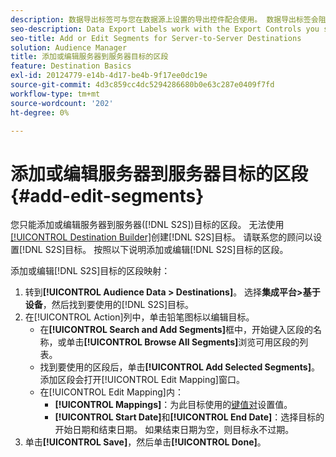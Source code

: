 ```yaml
---
description: 数据导出标签可与您在数据源上设置的导出控件配合使用。 数据导出标签会阻止您将受限制的特征添加到区段，并阻止您将区段数据发送到目标。 您可以将多个导出标签设置为新的或现有的Cookie或URL目标。
seo-description: Data Export Labels work with the Export Controls you set on a data source. Data Export Labels prevent you from adding restricted traits to a segment and from sending segment data to a destination. You can set multiple export labels to a new or existing cookie or URL destination.
seo-title: Add or Edit Segments for Server-to-Server Destinations
solution: Audience Manager
title: 添加或编辑服务器到服务器目标的区段
feature: Destination Basics
exl-id: 20124779-e14b-4d17-be4b-9f17ee0dc19e
source-git-commit: 4d3c859cc4dc5294286680b0e63c287e0409f7fd
workflow-type: tm+mt
source-wordcount: '202'
ht-degree: 0%

---
```


# 添加或编辑服务器到服务器目标的区段 {#add-edit-segments}

您只能添加或编辑服务器到服务器([!DNL S2S])目标的区段。 无法使用[[!UICONTROL Destination Builder]](/help/using/features/destinations/destination-builder.md)创建[!DNL S2S]目标。 请联系您的顾问以设置[!DNL S2S]目标。 按照以下说明添加或编辑[!DNL S2S]目标的区段。

<!-- destination-s2s-edit.xml -->

添加或编辑[!DNL S2S]目标的区段映射：

1. 转到&#x200B;**[!UICONTROL Audience Data > Destinations]**。 选择&#x200B;**集成平台>基于设备**，然后找到要使用的[!DNL S2S]目标。
2. 在[!UICONTROL Action]列中，单击铅笔图标以编辑目标。
   * 在&#x200B;**[!UICONTROL Search and Add Segments]**&#x200B;框中，开始键入区段的名称，或单击&#x200B;**[!UICONTROL Browse All Segments]**&#x200B;浏览可用区段的列表。
   * 找到要使用的区段后，单击&#x200B;**[!UICONTROL Add Selected Segments]**。 添加区段会打开[!UICONTROL Edit Mapping]窗口。
   * 在[!UICONTROL Edit Mapping]内：
      * **[!UICONTROL Mappings]**：为此目标使用的[键值对](../../features/destinations/key-value-pairs.md)设置值。
      * **[!UICONTROL Start Date]**&#x200B;和&#x200B;**[!UICONTROL End Date]**：选择目标的开始日期和结束日期。 如果结束日期为空，则目标永不过期。
3. 单击&#x200B;**[!UICONTROL Save]**，然后单击&#x200B;**[!UICONTROL Done]**。
